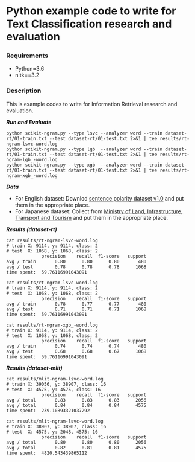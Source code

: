 # Python example code to write for Text Classification research and evaluation

### Requirements

- Python=3.6
- nltk==3.2

### Description

This is example codes to write for Information Retrieval research and evaluation.

***Run and Evaluate***

```
python scikit-ngram.py --type lsvc --analyzer word --train dataset-rt/01-train.txt --test dataset-rt/01-test.txt 2>&1 | tee results/rt-ngram-lsvc-word.log
python scikit-ngram.py --type lgb  --analyzer word --train dataset-rt/01-train.txt --test dataset-rt/01-test.txt 2>&1 | tee results/rt-ngram-lgb_-word.log
python scikit-ngram.py --type xgb  --analyzer word --train dataset-rt/01-train.txt --test dataset-rt/01-test.txt 2>&1 | tee results/rt-ngram-xgb_-word.log
```

***Data***

  - For English dataset: Downlod [sentence polarity dataset v1.0](https://www.cs.cornell.edu/people/pabo/movie-review-data/rt-polaritydata.tar.gz) and put them in the appropriate place.
  - For Japanese dataset: Collect from [Ministry of Land, Infrastructure, Transport and Tourism](http://carinf.mlit.go.jp/jidosha/carinf/opn/index.html) and put them in the appropriate place.


***Results (dataset-rt)***


```
cat results/rt-ngram-lsvc-word.log
# train X: 9114, y: 9114, class: 2
# test  X: 1068, y: 1068, class: 2
             precision    recall  f1-score   support
avg / train       0.80      0.80      0.80       480
avg / test        0.78      0.78      0.78      1068
time spent:  59.76116991043091

cat results/rt-ngram-lsvc-word.log
# train X: 9114, y: 9114, class: 2
# test  X: 1068, y: 1068, class: 2
             precision    recall  f1-score   support
avg / train       0.78      0.77      0.77       480
avg / test        0.71      0.71      0.71      1068
time spent:  59.76116991043091

cat results/rt-ngram-xgb_-word.log
# train X: 9114, y: 9114, class: 2
# test  X: 1068, y: 1068, class: 2
             precision    recall  f1-score   support
avg / train       0.74      0.74      0.74       480
avg / test        0.68      0.68      0.67      1068
time spent:  59.76116991043091

```

***Results (dataset-mlit)***

```
cat results/mlit-ngram-lsvc-word.log
# train X: 39056, y: 38907, class: 16
# test  X: 4575, y: 4575, class: 16
             precision    recall  f1-score   support
avg / total       0.83      0.83      0.83      2056
avg / total       0.84      0.84      0.84      4575
time spent:  239.10893321037292

cat results/mlit-ngram-lsvc-word.log
# train X: 38907, y: 38907, class: 16
# test  X: 4575, y: 2048, 4575: 16
             precision    recall  f1-score   support
avg / total       0.80      0.80      0.80      2056
avg / total       0.82      0.81      0.81      4575
time spent:  4820.543439865112

```